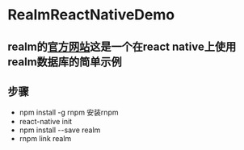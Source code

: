 # RealmReactNativeDemo
## realm的[官方网站](https://realm.io)这是一个在react native上使用realm数据库的简单示例
## 步骤
- npm install -g rnpm  安装rnpm
- react-native init <project-name>
- npm install --save realm
- rnpm link realm

